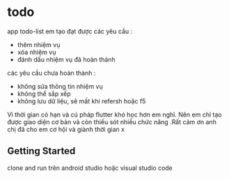 # todo
app todo-list em tạo đạt được các yêu cầu :
- thêm nhiệm vụ
- xóa nhiệm vụ
- đánh dấu nhiệm vụ đã hoàn thành

các yêu cầu chưa hoàn thành :
- không sửa thông tin nhiệm vụ
- không thể sắp xếp
- không lưu dữ liệu, sẽ mất khi refersh  hoặc f5 

Vì thời gian có hạn và cú pháp flutter khó học hơn em nghĩ. Nên em chỉ tạo được giao diện cơ bản và còn thiếu sót nhiều chức năng .Rất cảm ơn anh chị đã cho em cơ hội và giành thời gian x

## Getting Started
clone and run trên android studio hoặc visual studio code 
